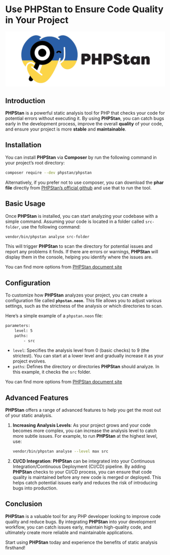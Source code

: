 # Use PHPStan to Ensure Code Quality in Your Project


![PHPStan A Testing Tool](phpstan-banner.png "PHPStan A Testing Tool")

## **Introduction**

**PHPStan** is a powerful static analysis tool for PHP that checks your code for potential errors without executing it. By using **PHPStan**, you can catch bugs early in the development process, improve the overall **quality** of your code, and ensure your project is more **stable** and **maintainable**.

<!--more-->

## **Installation**

You can install **PHPStan** via **Composer** by run the following command in your project’s root directory:

```bash
composer require --dev phpstan/phpstan
```

Alternatively, if you prefer not to use composer, you can download the **phar file** directly from [PHPStan’s official github](https://github.com/phpstan/phpstan/releases) and use that to run the tool.

## **Basic Usage**

Once **PHPStan** is installed, you can start analyzing your codebase with a simple command. Assuming your code is located in a folder called `src-folder`, use the following command:

```bash
vendor/bin/phpstan analyse src-folder
```

This will trigger **PHPStan** to scan the directory for potential issues and report any problems it finds. If there are errors or warnings, **PHPStan** will display them in the console, helping you identify where the issues are.

You can find more options from [PHPStan document site](https://phpstan.org/user-guide/command-line-usage)

## **Configuration**

To customize how **PHPStan** analyzes your project, you can create a configuration file called **`phpstan.neon`**. This file allows you to adjust various settings, such as the strictness of the analysis or which directories to scan.

Here’s a simple example of a `phpstan.neon` file:

```neon
parameters:
    level: 5
    paths:
        - src
```

- `level`: Specifies the analysis level from 0 (basic checks) to 9 (the strictest). You can start at a lower level and gradually increase it as your project evolves.
- `paths`: Defines the directory or directories **PHPStan** should analyze. In this example, it checks the `src` folder.

You can find more options from [PHPStan document site](https://phpstan.org/config-reference)

## **Advanced Features**

**PHPStan** offers a range of advanced features to help you get the most out of your static analysis.

1. **Increasing Analysis Levels**: As your project grows and your code becomes more complex, you can increase the analysis level to catch more subtle issues. For example, to run **PHPStan** at the highest level, use:

    ```bash
    vendor/bin/phpstan analyse --level max src
    ```

2. **CI/CD Integration**: **PHPStan** can be integrated into your Continuous Integration/Continuous Deployment (CI/CD) pipeline. By adding **PHPStan** checks to your CI/CD process, you can ensure that code quality is maintained before any new code is merged or deployed. This helps catch potential issues early and reduces the risk of introducing bugs into production.

## **Conclusion**

**PHPStan** is a valuable tool for any PHP developer looking to improve code quality and reduce bugs. By integrating **PHPStan** into your development workflow, you can catch issues early, maintain high-quality code, and ultimately create more reliable and maintainable applications.

Start using **PHPStan** today and experience the benefits of static analysis firsthand!
